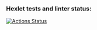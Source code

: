 ### Hexlet tests and linter status:
[![Actions Status](https://github.com/ishchts/qa-auto-engineer-javascript-project-87/actions/workflows/hexlet-check.yml/badge.svg)](https://github.com/ishchts/qa-auto-engineer-javascript-project-87/actions)